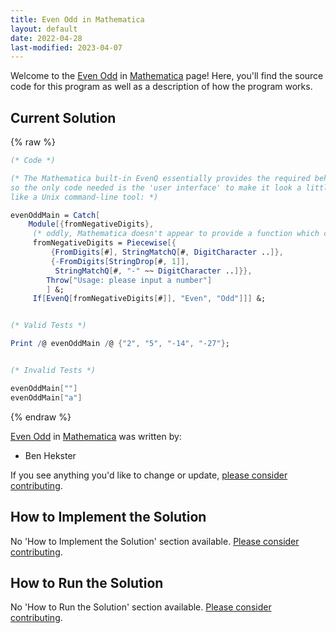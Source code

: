 ```yaml
---
title: Even Odd in Mathematica
layout: default
date: 2022-04-28
last-modified: 2023-04-07
---
```


Welcome to the [Even Odd](https://sampleprograms.io/projects/even-odd) in [Mathematica](https://sampleprograms.io/languages/mathematica) page! Here, you'll find the source code for this program as well as a description of how the program works.

## Current Solution

{% raw %}

```mathematica
(* Code *)

(* The Mathematica built-in EvenQ essentially provides the required behavior;
so the only code needed is the 'user interface' to make it look a little more
like a Unix command-line tool: *)

evenOddMain = Catch[
    Module[{fromNegativeDigits},
     (* oddly, Mathematica doesn't appear to provide a function which can parse strings representing negative integers *)
     fromNegativeDigits = Piecewise[{
         {FromDigits[#], StringMatchQ[#, DigitCharacter ..]},
         {-FromDigits[StringDrop[#, 1]], 
          StringMatchQ[#, "-" ~~ DigitCharacter ..]}},
        Throw["Usage: please input a number"]
        ] &;
     If[EvenQ[fromNegativeDigits[#]], "Even", "Odd"]]] &;


(* Valid Tests *)

Print /@ evenOddMain /@ {"2", "5", "-14", "-27"};


(* Invalid Tests *)

evenOddMain[""]
evenOddMain["a"]
```

{% endraw %}

[Even Odd](https://sampleprograms.io/projects/even-odd) in [Mathematica](https://sampleprograms.io/languages/mathematica) was written by:

- Ben Hekster

If you see anything you'd like to change or update, [please consider contributing](https://github.com/TheRenegadeCoder/sample-programs).

## How to Implement the Solution

No 'How to Implement the Solution' section available. [Please consider contributing](https://github.com/TheRenegadeCoder/sample-programs-website).

## How to Run the Solution

No 'How to Run the Solution' section available. [Please consider contributing](https://github.com/TheRenegadeCoder/sample-programs-website).